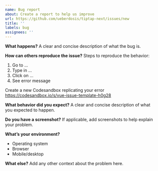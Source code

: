 ```yaml
---
name: Bug report
about: Create a report to help us improve
url: https://github.com/ueberdosis/tiptap-next/issues/new
title: ''
labels: bug
assignees: ''
---
```


**What happens?**
A clear and concise description of what the bug is.

**How can others reproduce the issue?**
Steps to reproduce the behavior:
1. Go to …
2. Type in …
3. Click on …
4. See error message

Create a new Codesandbox replicating your error
https://codesandbox.io/s/vue-issue-template-h0g28

**What behavior did you expect?**
A clear and concise description of what you expected to happen.

**Do you have a screenshot?**
If applicable, add screenshots to help explain your problem.

**What’s your environment?**
 - Operating system
 - Browser
 - Mobile/desktop

**What else?**
Add any other context about the problem here.
